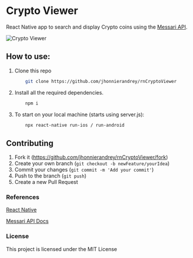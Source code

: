 # Crypto Viewer

React Native app to search and display Crypto coins using the [Messari API](https://messari.io/).

![Crypto Viewer](https://www.jaesmadeit.com/assets/img/projects/mobile-apps/cryptoviewer-preview.png)

## How to use:

1. Clone this repo

   ```bash
       git clone https://github.com/jhonnierandrey/rnCryptoViewer
   ```

2. Install all the required dependencies.

   ```bash
       npm i
   ```

3. To start on your local machine (starts using server.js):

   ```bash
       npx react-native run-ios / run-android
   ```

## Contributing

1. Fork it (<https://github.com/jhonnierandrey/rnCryptoViewer/fork>)
2. Create your own branch (`git checkout -b newFeature/yourIdea`)
3. Commit your changes (`git commit -m 'Add your commit'`)
4. Push to the branch (`git push`)
5. Create a new Pull Request

### References

[React Native](https://reactnative.dev/docs/getting-started)

[Messari API Docs](https://messari.io/api/docs)

### License

This project is licensed under the MIT License
